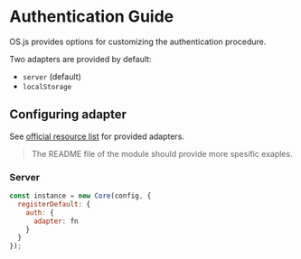 # Authentication Guide

OS.js provides options for customizing the authentication procedure.

Two adapters are provided by default:

* `server` (default)
* `localStorage`

## Configuring adapter

See [official resource list](/resource/official/README.md) for provided adapters.

> The README file of the module should provide more spesific exaples.

### Server

```javascript
const instance = new Core(config, {
  registerDefault: {
    auth: {
      adapter: fn
    }
  }
});
```
